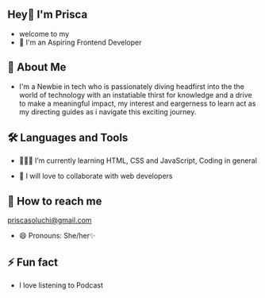 ## Hey👋 I'm Prisca
- welcome to my
- 🔭 I'm an Aspiring Frontend Developer
  
## 👀  About Me
- I'm a Newbie in tech who is passionately diving headfirst into the the world of technology with an instatiable thirst for knowledge and a drive to make a meaningful impact, my interest and eargerness to learn act as my directing guides as i navigate this exciting journey.

## 🛠️ Languages and Tools

- 👩🏻‍💻 I’m currently learning HTML, CSS and JavaScript, Coding in general
  
- 💞️ I will love to collaborate with web developers
  
##  📩 How to reach me
  priscasoluchi@gmail.com
  
    
- 😄 Pronouns: She/her✨

##  ⚡ Fun fact  
- I love listening to Podcast

